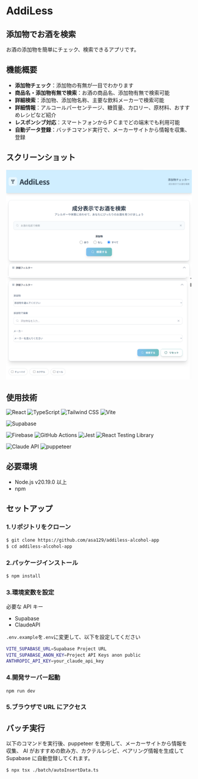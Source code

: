 # AddiLess

## 添加物でお酒を検索

お酒の添加物を簡単にチェック、検索できるアプリです。

## 機能概要

- **添加物チェック**：添加物の有無が一目でわかります
- **商品名・添加物有無で検索**：お酒の商品名、添加物有無で検索可能
- **詳細検索**：添加物、添加物名称、主要な飲料メーカーで検索可能
- **詳細情報**：アルコールパーセンテージ、糖質量、カロリー、原材料、おすすめレシピなど紹介
- **レスポンシブ対応**：スマートフォンからＰＣまでどの端末でも利用可能
- **自動データ登録**：バッチコマンド実行で、メーカーサイトから情報を収集、登録

## スクリーンショット

![メイン画面](./docs/screenshot-main.png)
![検索画面](./docs/screenshot-search.png)

## 使用技術

![React](https://img.shields.io/badge/React-19.1.0-61DAFB?logo=react&logoColor=white)
![TypeScript](https://img.shields.io/badge/TypeScript-~5.8.3-3178C6?logo=typescript&logoColor=white)
![Tailwind CSS](https://img.shields.io/badge/Tailwind_CSS-3.4.0-06B6D4?logo=tailwindcss&logoColor=white)
![Vite](https://img.shields.io/badge/Vite-6.5.3-646CFF?logo=vite&logoColor=white)

![Supabase](https://img.shields.io/badge/Supabase-2.49.8-3FCF8E?logo=supabase&logoColor=white)

![Firebase](https://img.shields.io/badge/Firebase-11.7.3-FFCA28?logo=firebase&logoColor=white)
![GitHub Actions](https://img.shields.io/badge/GitHubActions-2088FF?logo=githubactions&logoColor=white)
![Jest](https://img.shields.io/badge/Jest-C21325?logo=jest&logoColor=white)
![React Testing Library](https://img.shields.io/badge/ReactTestingLibrary-E33332?logo=testinglibrary&logoColor=white)

![Claude API](https://img.shields.io/badge/ClaudeAPI-D97757?logo=claude&logoColor=white)
![puppeteer](https://img.shields.io/badge/puppeteer-40B5A4?logo=puppeteer&logoColor=white)

## 必要環境

- Node.js v20.19.0 以上
- npm

## セットアップ

### 1.リポジトリをクローン

```bash
$ git clone https://github.com/asa129/addiless-alcohol-app
$ cd addiless-alcohol-app
```

### 2.パッケージインストール

```bash
$ npm install
```

### 3.環境変数を設定

必要な API キー

- Supabase
- ClaudeAPI

`.env.example`を`.env`に変更して、以下を設定してください

```bash
VITE_SUPABASE_URL=Supabase Project URL
VITE_SUPABASE_ANON_KEY=Project API Keys anon public
ANTHROPIC_API_KEY=your_claude_api_key
```

### 4.開発サーバー起動

```bash
npm run dev
```

### 5.ブラウザで URL にアクセス

## バッチ実行

以下のコマンドを実行後、puppeteer を使用して、メーカーサイトから情報を収集、
AI がおすすめの飲み方、カクテルレシピ、ペアリング情報を生成して Supabase に自動登録してくれます。

```bash
$ npx tsx ./batch/autoInsertData.ts
```
